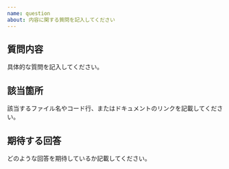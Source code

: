 ```yaml
---
name: question
about: 内容に関する質問を記入してください
---
```


## 質問内容
具体的な質問を記入してください。

## 該当箇所
該当するファイル名やコード行、またはドキュメントのリンクを記載してください。

## 期待する回答
どのような回答を期待しているか記載してください。
